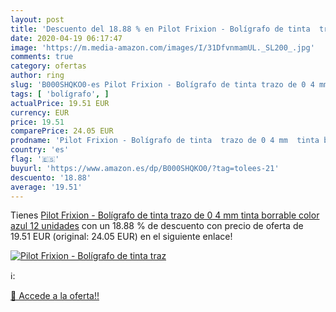 ```yaml
---
layout: post
title: 'Descuento del 18.88 % en Pilot Frixion - Bolígrafo de tinta  traz'
date: 2020-04-19 06:17:47
image: 'https://m.media-amazon.com/images/I/31DfvnmamUL._SL200_.jpg'
comments: true
category: ofertas
author: ring
slug: 'B000SHQKO0-es Pilot Frixion - Bolígrafo de tinta trazo de 0 4 mm tinta...'
tags: [ 'bolígrafo', ]
actualPrice: 19.51 EUR
currency: EUR
price: 19.51
comparePrice: 24.05 EUR
prodname: 'Pilot Frixion - Bolígrafo de tinta  trazo de 0 4 mm  tinta borrable   color azul  12 unidades'
country: 'es'
flag: '🇪🇸'
buyurl: 'https://www.amazon.es/dp/B000SHQKO0/?tag=tolees-21'
descuento: '18.88'
average: '19.51'
---
```


Tienes [Pilot Frixion - Bolígrafo de tinta  trazo de 0 4 mm  tinta borrable   color azul  12 unidades](https://www.amazon.es/dp/B000SHQKO0/?tag=tolees-21) con un 18.88 % de descuento con precio de oferta de 19.51 EUR (original: 24.05 EUR) en el siguiente enlace!

[![Pilot Frixion - Bolígrafo de tinta  traz](https://m.media-amazon.com/images/I/31DfvnmamUL._SL200_.jpg)](https://www.amazon.es/dp/B000SHQKO0/?tag=tolees-21)

ℹ️:


[🛒 Accede a la oferta!!](https://www.amazon.es/dp/B000SHQKO0/?tag=tolees-21)
